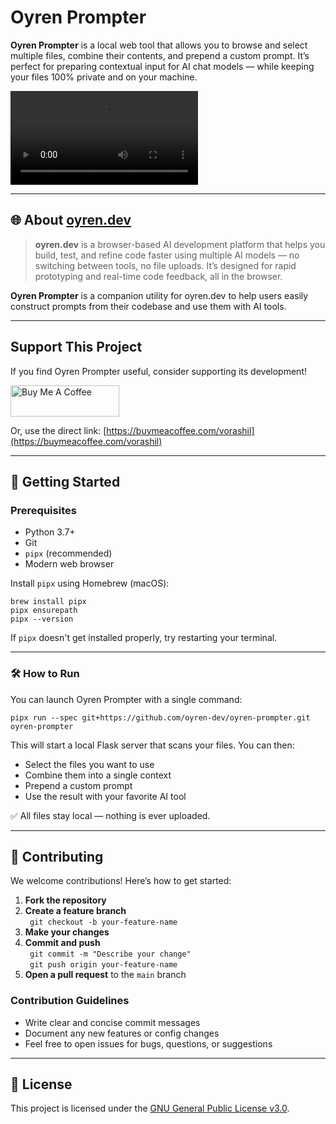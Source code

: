 # Oyren Prompter

**Oyren Prompter** is a local web tool that allows you to browse and select multiple files, combine their contents, and prepend a custom prompt. It’s perfect for preparing contextual input for AI chat models — while keeping your files 100% private and on your machine.

![Oyren Prompter Demo](./oyren-prompter-demo.mp4)

---

## 🌐 About [oyren.dev](https://oyren.dev)

> **oyren.dev** is a browser-based AI development platform that helps you build, test, and refine code faster using multiple AI models — no switching between tools, no file uploads. It’s designed for rapid prototyping and real-time code feedback, all in the browser.

**Oyren Prompter** is a companion utility for oyren.dev to help users easily construct prompts from their codebase and use them with AI tools.

---

## Support This Project

If you find Oyren Prompter useful, consider supporting its development!

<a href="https://buymeacoffee.com/vorashil" target="_blank">
  <img src="https://cdn.buymeacoffee.com/buttons/v2/default-yellow.png" alt="Buy Me A Coffee" style="height: 50px !important;width: 174px !important;" >
</a>

Or, use the direct link: [https://buymeacoffee.com/vorashil](https://buymeacoffee.com/vorashil)

---

## 🚀 Getting Started

### Prerequisites

- Python 3.7+
- Git
- `pipx` (recommended)
- Modern web browser

Install `pipx` using Homebrew (macOS):

``` 
brew install pipx
pipx ensurepath 
pipx --version
``` 

If `pipx` doesn't get installed properly, try restarting your terminal.

---

### 🛠 How to Run

You can launch Oyren Prompter with a single command:

``` 
pipx run --spec git+https://github.com/oyren-dev/oyren-prompter.git oyren-prompter
``` 

This will start a local Flask server that scans your files. You can then:

- Select the files you want to use
- Combine them into a single context
- Prepend a custom prompt
- Use the result with your favorite AI tool

✅ All files stay local — nothing is ever uploaded.

---

## 🤝 Contributing

We welcome contributions! Here’s how to get started:

1. **Fork the repository**
2. **Create a feature branch**  
   ```  git checkout -b your-feature-name ``` 
3. **Make your changes**
4. **Commit and push**  
   ```  git commit -m "Describe your change" ```   
   ```  git push origin your-feature-name ``` 
5. **Open a pull request** to the `main` branch

### Contribution Guidelines

- Write clear and concise commit messages
- Document any new features or config changes
- Feel free to open issues for bugs, questions, or suggestions

---

## 📄 License

This project is licensed under the [GNU General Public License v3.0](https://www.gnu.org/licenses/gpl-3.0.en.html).